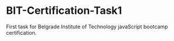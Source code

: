 # BIT-Certification-Task1
First task for Belgrade Institute of Technology javaScript bootcamp certification.
